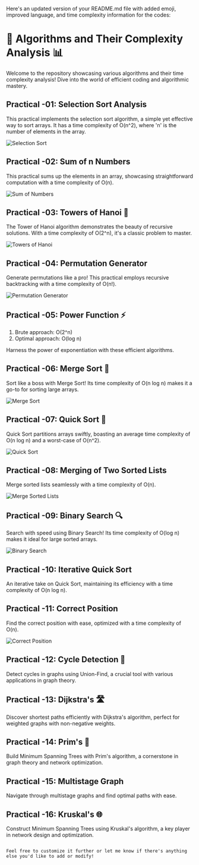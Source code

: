 Here's an updated version of your README.md file with added emoji, improved language, and time complexity information for the codes:

# 🚀 Algorithms and Their Complexity Analysis 📊

Welcome to the repository showcasing various algorithms and their time complexity analysis! Dive into the world of efficient coding and algorithmic mastery.

## Practical -01: Selection Sort Analysis
This practical implements the selection sort algorithm, a simple yet effective way to sort arrays. It has a time complexity of O(n^2), where 'n' is the number of elements in the array.

![Selection Sort](https://github.com/Abhibhav2003/AlgorithmsAndTheirComplexityAnalysis/assets/139039304/7140ad5e-576b-43af-81b2-8cc170204185)

## Practical -02: Sum of n Numbers
This practical sums up the elements in an array, showcasing straightforward computation with a time complexity of O(n).

![Sum of Numbers](https://github.com/Abhibhav2003/AlgorithmsAndTheirComplexityAnalysis/assets/139039304/a825b9d9-46ce-4fe9-a09d-18d6bcab62c8)

## Practical -03: Towers of Hanoi 🏰
The Tower of Hanoi algorithm demonstrates the beauty of recursive solutions. With a time complexity of O(2^n), it's a classic problem to master.

![Towers of Hanoi](https://github.com/Abhibhav2003/AlgorithmsAndTheirComplexityAnalysis/assets/139039304/e7b5895f-a6b2-4e8c-9088-fe466c5daeba)

## Practical -04: Permutation Generator
Generate permutations like a pro! This practical employs recursive backtracking with a time complexity of O(n!).

![Permutation Generator](https://github.com/Abhibhav2003/AlgorithmsAndTheirComplexityAnalysis/assets/139039304/ca418eeb-e910-4206-9076-0f0e575feba1)

## Practical -05: Power Function ⚡️
1. Brute approach: O(2^n)
2. Optimal approach: O(log n)

Harness the power of exponentiation with these efficient algorithms.

## Practical -06: Merge Sort 🔄
Sort like a boss with Merge Sort! Its time complexity of O(n log n) makes it a go-to for sorting large arrays.

![Merge Sort](https://github.com/Abhibhav2003/AlgorithmsAndTheirComplexityAnalysis/assets/139039304/f481521a-fbd6-48a6-b5cd-74f4a341471f)

## Practical -07: Quick Sort 🚪
Quick Sort partitions arrays swiftly, boasting an average time complexity of O(n log n) and a worst-case of O(n^2).

![Quick Sort](https://github.com/Abhibhav2003/AlgorithmsAndTheirComplexityAnalysis/assets/139039304/1b47b02c-1939-436a-97fa-38fa12f5fa62)

## Practical -08: Merging of Two Sorted Lists
Merge sorted lists seamlessly with a time complexity of O(n).

![Merge Sorted Lists](https://github.com/Abhibhav2003/AlgorithmsAndTheirComplexityAnalysis/assets/139039304/caae64a0-2a0b-4be5-93a7-37aa6edc604f)

## Practical -09: Binary Search 🔍
Search with speed using Binary Search! Its time complexity of O(log n) makes it ideal for large sorted arrays.

![Binary Search](https://github.com/Abhibhav2003/AlgorithmsAndTheirComplexityAnalysis/assets/139039304/26ad95e2-e88c-4c19-8c09-39e67712d3fb)

## Practical -10: Iterative Quick Sort
An iterative take on Quick Sort, maintaining its efficiency with a time complexity of O(n log n).

## Practical -11: Correct Position
Find the correct position with ease, optimized with a time complexity of O(n).

![Correct Position](https://github.com/Abhibhav2003/AlgorithmsAndTheirComplexityAnalysis/assets/139039304/479d0765-af5d-4c64-b744-fd76cdebd9bf)

## Practical -12: Cycle Detection 🔄
Detect cycles in graphs using Union-Find, a crucial tool with various applications in graph theory.

## Practical -13: Dijkstra's 🛣️
Discover shortest paths efficiently with Dijkstra's algorithm, perfect for weighted graphs with non-negative weights.

## Practical -14: Prim's 🌳
Build Minimum Spanning Trees with Prim's algorithm, a cornerstone in graph theory and network optimization.

## Practical -15: Multistage Graph
Navigate through multistage graphs and find optimal paths with ease.

## Practical -16: Kruskal's 🌐
Construct Minimum Spanning Trees using Kruskal's algorithm, a key player in network design and optimization.
```

Feel free to customize it further or let me know if there's anything else you'd like to add or modify!
